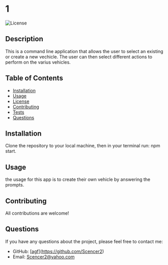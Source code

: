 # 1
  ![License](https://img.shields.io/badge/License-None.svg)

  ## Description
  This is a command line application that allows the user to select an existing or create a new vechicle. The user can then select different actions to perform on the varius vehicles.
  
  
  ## Table of Contents
  
  - [Installation](#installation)
  - [Usage](#usage)
  - [License](#license)
  - [Contributing](#contributing)
  - [Tests](#tests)
  - [Questions](#questions)
  
  ## Installation
  Clone the repository to your local machine, then in your terminal run: npm start.
  
  ## Usage
  the usage for this app is to create their own vehicle by answering the prompts.
  
  ## Contributing
  All contributions are welcome!
  
  ## Questions
  If you have any questions about the project, please feel free to contact me:
  
  - GitHub: [[agf](https://github.com/agf)](https://github.com/Scencer2)
  - Email: Scencer2@yahoo.com
